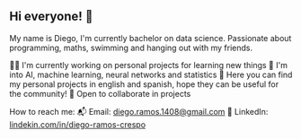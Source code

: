 ## Hi everyone! 🖖
My name is Diego, I'm currently bachelor on data science. Passionate about programming, maths, swimming and hanging out with my friends.

🧑‍💻 I'm currently working on personal projects for learning new things
🤖 I'm into AI, machine learning, neural networks and statistics
🎯 Here you can find my personal projects in english and spanish, hope they can be useful for the community!
👥 Open to collaborate in projects 

How to reach me:
📬 Email: diego.ramos.1408@gmail.com
📲 LinkedIn: [lindekin.com/in/diego-ramos-crespo](https://www.linkedin.com/in/diego-ramos-crespo)


<!--
**DiegoRaC14/DiegoRaC14** is a ✨ _special_ ✨ repository because its `README.md` (this file) appears on your GitHub profile.

Here are some ideas to get you started:

- 🔭 I’m currently working on ...
- 🌱 I’m currently learning ...
- 👯 I’m looking to collaborate on ...
- 🤔 I’m looking for help with ...
- 💬 Ask me about ...
- 📫 How to reach me: ...
- 😄 Pronouns: ...
- ⚡ Fun fact: ...
-->
